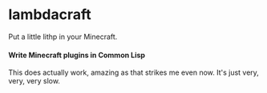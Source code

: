 lambdacraft
===========

Put a little lithp in your Minecraft.


#### Write Minecraft plugins in Common Lisp

This does actually work, amazing as that strikes me even now.  It's just very, very, very slow.

